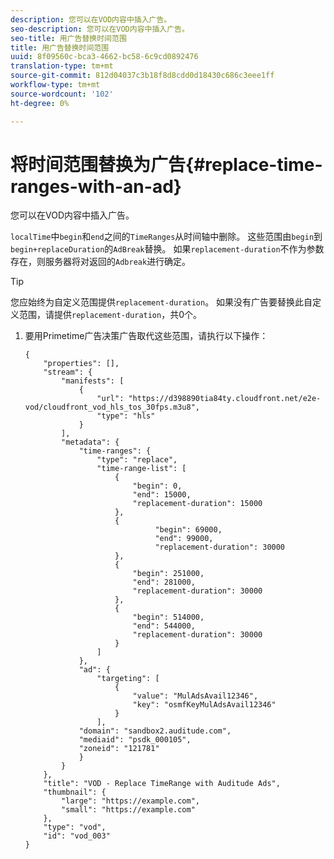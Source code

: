 ```yaml
---
description: 您可以在VOD内容中插入广告。
seo-description: 您可以在VOD内容中插入广告。
seo-title: 用广告替换时间范围
title: 用广告替换时间范围
uuid: 8f09560c-bca3-4662-bc58-6c9cd0892476
translation-type: tm+mt
source-git-commit: 812d04037c3b18f8d8cdd0d18430c686c3eee1ff
workflow-type: tm+mt
source-wordcount: '102'
ht-degree: 0%

---
```



# 将时间范围替换为广告{#replace-time-ranges-with-an-ad}

您可以在VOD内容中插入广告。

`localTime`中`begin`和`end`之间的`TimeRanges`从时间轴中删除。 这些范围由`begin`到`begin+replaceDuration`的`AdBreak`替换。 如果`replacement-duration`不作为参数存在，则服务器将对返回的`Adbreak`进行确定。

>[!TIP]
>
>您应始终为自定义范围提供`replacement-duration`。 如果没有广告要替换此自定义范围，请提供`replacement-duration`，共0个。

1. 要用Primetime广告决策广告取代这些范围，请执行以下操作：

   ```
   {   
       "properties": [],
       "stream": {
           "manifests": [
               {
                   "url": "https://d398890tia84ty.cloudfront.net/e2e-vod/cloudfront_vod_hls_tos_30fps.m3u8",
                   "type": "hls"
               }
           ],
           "metadata": {
               "time-ranges": {
                   "type": "replace",
                   "time-range-list": [
                       {
                           "begin": 0,
                           "end": 15000,
                           "replacement-duration": 15000
                       },
                       {
                                "begin": 69000,
                                "end": 99000,
                                "replacement-duration": 30000
                       },
                       {
                           "begin": 251000,
                           "end": 281000,
                           "replacement-duration": 30000
                       },
                       {
                           "begin": 514000,
                           "end": 544000,
                           "replacement-duration": 30000
                       }
                   ]
               },
               "ad": {
                   "targeting": [
                       {
                           "value": "MulAdsAvail12346",
                           "key": "osmfKeyMulAdsAvail12346"
                       }
                   ],
               "domain": "sandbox2.auditude.com",
               "mediaid": "psdk_000105",
               "zoneid": "121781"
               }     
           }
       },   
       "title": "VOD - Replace TimeRange with Auditude Ads",
       "thumbnail": {
           "large": "https://example.com",
           "small": "https://example.com"
       },
       "type": "vod",
       "id": "vod_003"
   }
   ```

